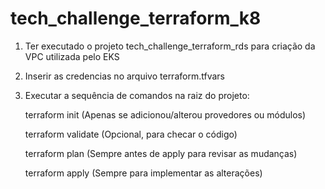 # tech_challenge_terraform_k8

1. Ter executado o projeto tech_challenge_terraform_rds para criação da VPC utilizada pelo EKS

2. Inserir as credencias no arquivo terraform.tfvars

3. Executar a sequência de comandos na raiz do projeto:

	terraform init	 (Apenas se adicionou/alterou provedores ou módulos)
	
	terraform validate	 (Opcional, para checar o código)
	
	terraform plan	 (Sempre antes de apply para revisar as mudanças)
	
	terraform apply	 (Sempre para implementar as alterações)